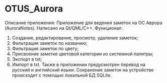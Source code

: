 # OTUS_Aurora
Описание приложения: 
Приложение для ведения заметок на ОС Аврора (AuroraNotes). Написано на Qt/QML/C++.
Функционал:
1. Создание, редактирование, просмотр, удаление заметок;
2. Фильтрация заметок по названию;
3. Фильтрация заметок по цвету;
4. Присвоение заметке цветовой категории из системной палитры;
5. Экспорт в txt;
6. Импорт в txt.
Также в приложении предусмотрен перевод на русский и английский языки.
Сохранение заметок на устройстве происходит с помощью локальной БД SQLite.